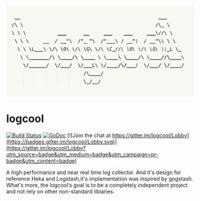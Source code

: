 ![Logcool](./logcool.jpg)

# logcool

[![Build Status](https://travis-ci.org/wgliang/logcool.svg?branch=master)](https://travis-ci.org/wgliang/logcool.svg?branch=master)
[![GoDoc](https://godoc.org/github.com/wgliang/logcool?status.svg)](https://godoc.org/github.com/wgliang/logcool)
[![Join the chat at https://gitter.im/logcool/Lobby](https://badges.gitter.im/logcool/Lobby.svg)](https://gitter.im/logcool/Lobby?utm_source=badge&utm_medium=badge&utm_campaign=pr-badge&utm_content=badge)


A high performance and near real time log collector. And it's design for reference Heka and Logstash,it's implementation was inspired by gogstash. What's more, the logcool‘s goal is to be a completely independent project and not rely on other non-standard libiaries.
